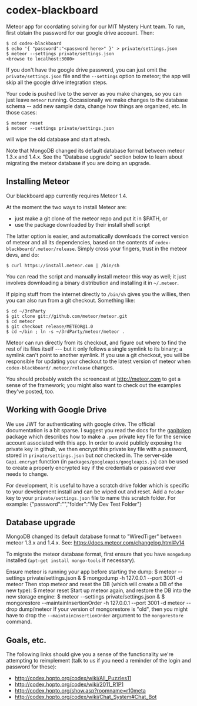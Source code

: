 codex-blackboard
================

Meteor app for coordating solving for our MIT Mystery Hunt team.  To run,
first obtain the password for our google drive account.  Then:

    $ cd codex-blackboard
    $ echo '{ "password":"<password here>" }' > private/settings.json
    $ meteor --settings private/settings.json
    <browse to localhost:3000>

If you don't have the google drive password, you can just omit the
`private/settings.json` file and the `--settings` option to meteor; the app
will skip all the google drive integration steps.

Your code is pushed live to the server as you make changes, so
you can just leave `meteor` running.  Occassionally we make changes to the
database schema -- add new sample data, change how things are organized, etc.
In those cases:

    $ meteor reset
    $ meteor --settings private/settings.json

will wipe the old database and start afresh.

Note that MongoDB changed its default database format between meteor 1.3.x
and 1.4.x.  See the "Database upgrade" section below to learn about
migrating the meteor database if you are doing an upgrade.

## Installing Meteor

Our blackboard app currently requires Meteor 1.4.

At the moment the two ways to install Meteor are:

* just make a git clone of the meteor repo and put it in $PATH, or
* use the package downloaded by their install shell script

The latter option is easier, and automatically downloads the correct
version of meteor and all its dependencies, based on the contents of
`codex-blackboard/.meteor/release`.  Simply cross your fingers, trust
in the meteor devs, and do:

    $ curl https://install.meteor.com | /bin/sh

You can read the script and manually install meteor this way as well;
it just involves downloading a binary distribution and installing it
in `~/.meteor`.

If piping stuff from the internet directly to `/bin/sh` gives you the
willies, then you can also run from a git checkout.  Something like:

    $ cd ~/3rdParty
    $ git clone git://github.com/meteor/meteor.git
    $ cd meteor
    $ git checkout release/METEOR@1.0
    $ cd ~/bin ; ln -s ~/3rdParty/meteor/meteor .

Meteor can run directly from its checkout, and figure out where to
find the rest of its files itself --- but it only follows a single symlink
to its binary; a symlink can't point to another symlink.  If you use a
git checkout, you will be responsible for updating your checkout to
the latest version of meteor when `codex-blackboard/.meteor/release`
changes.

You should probably watch the screencast at http://meteor.com to get a sense
of the framework; you might also want to check out the examples they've
posted, too.

## Working with Google Drive

We use JWT for authenticating with google drive.  The official
documentation is a bit sparse.  I suggest you read the docs for the
[gapitoken] package which describes how to make a `.pem` private key
file for the service account associated with this app.  In order to
avoid publicly exposing the private key in github, we then encrypt
this private key file with a password, stored in `private/settings.json` but
*not* checked in.  The server-side `Gapi.encrypt` function (in
`packages/googleapis/googleapis.js`) can be used to create a properly
encrypted key if the credentials or password ever needs to change.

For development, it is useful to have a scratch drive folder which is
specific to your development install and can be wiped out and reset.
Add a `folder` key to your `private/settings.json` file to name this scratch
folder.  For example:
    {"password":"<password here>","folder":"My Dev Test Folder"}

[gapitoken]: https://npmjs.org/package/gapitoken

## Database upgrade
MongoDB changed its default database format to "WiredTiger" between
meteor 1.3.x and 1.4.x.  See:
https://docs.meteor.com/changelog.html#v14

To migrate the meteor database format, first ensure that you have
`mongodump` installed (`apt-get install mongo-tools` if necessary).

Ensure meteor is running your app before starting the dump:
    $ meteor --settings private/settings.json &
    $ mongodump -h 127.0.0.1 --port 3001 -d meteor
Then stop meteor and reset the DB (which will create a DB of the new type):
    $ meteor reset
Start up meteor again, and restore the DB into the new storage engine:
    $ meteor --settings private/settings.json &
    $ mongorestore --maintainInsertionOrder -h 127.0.0.1 --port 3001 -d meteor --drop dump/meteor
If your version of mongorestore is "old", then you might have to drop the
`--maintainInsertionOrder` argument to the `mongorestore` command.

## Goals, etc.

The following links should give you a sense of the functionality we're
attempting to reimplement (talk to us if you need a reminder of the
login and password for these):

* http://codex.hopto.org/codex/wiki/All_Puzzles11
* http://codex.hopto.org/codex/wiki/2011_R1P1
* http://codex.hopto.org/show.asp?roomname=r10meta
* http://codex.hopto.org/codex/wiki/Chat_System#Chat_Bot
